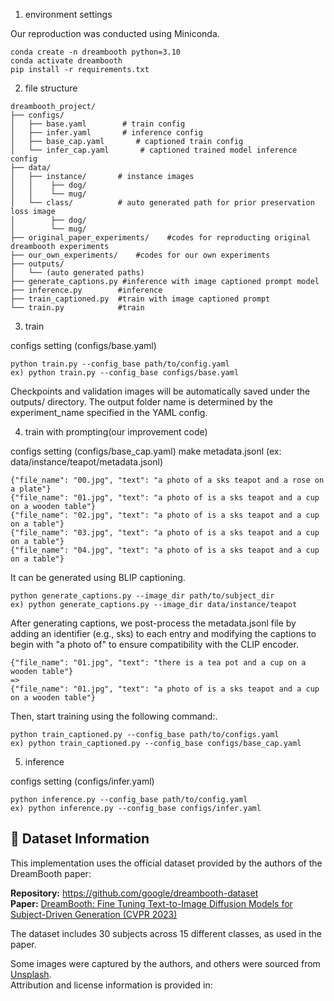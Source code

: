 
1. environment settings

Our reproduction was conducted using Miniconda.
```
conda create -n dreambooth python=3.10
conda activate dreambooth
pip install -r requirements.txt
```
2. file structure
```
dreambooth_project/
├── configs/
│   ├── base.yaml        # train config
│   ├── infer.yaml       # inference config
│   ├── base_cap.yaml       # captioned train config
│   └── infer_cap.yaml       # captioned trained model inference config
├── data/
│   ├── instance/       # instance images
│   │    ├── dog/       
│   │    └── mug/
│   └── class/          # auto generated path for prior preservation loss image  
│        ├── dog/
│        └── mug/
├── original_paper_experiments/    #codes for reproducting original dreambooth experiments
├── our_own_experiments/    #codes for our own experiments
├── outputs/
│   └── (auto generated paths)
├── generate_captions.py #inference with image captioned prompt model
├── inference.py        #inference 
├── train_captioned.py  #train with image captioned prompt
└── train.py            #train 

```
3. train

configs setting (configs/base.yaml)
```
python train.py --config_base path/to/config.yaml
ex) python train.py --config_base configs/base.yaml
```
Checkpoints and validation images will be automatically saved under the outputs/ directory.
The output folder name is determined by the experiment_name specified in the YAML config.

4. train with prompting(our improvement code)

configs setting (configs/base_cap.yaml)
make metadata.jsonl (ex: data/instance/teapot/metadata.jsonl)
```
{"file_name": "00.jpg", "text": "a photo of a sks teapot and a rose on a plate"}
{"file_name": "01.jpg", "text": "a photo of is a sks teapot and a cup on a wooden table"}
{"file_name": "02.jpg", "text": "a photo of is a sks teapot and a cup on a table"}
{"file_name": "03.jpg", "text": "a photo of is a sks teapot and a cup on a table"}
{"file_name": "04.jpg", "text": "a photo of is a sks teapot and a cup on a table"}
```
It can be generated using BLIP captioning.
```
python generate_captions.py --image_dir path/to/subject_dir
ex) python generate_captions.py --image_dir data/instance/teapot
```
After generating captions, we post-process the metadata.jsonl file by adding an identifier (e.g., sks) to each entry and modifying the captions to begin with "a photo of" to ensure compatibility with the CLIP encoder.
```
{"file_name": "01.jpg", "text": "there is a tea pot and a cup on a wooden table"}
=>
{"file_name": "01.jpg", "text": "a photo of is a sks teapot and a cup on a wooden table"}
```
Then, start training using the following command:.
```
python train_captioned.py --config_base path/to/configs.yaml
ex) python train_captioned.py --config_base configs/base_cap.yaml
```

5. inference
 
configs setting (configs/infer.yaml)
```
python inference.py --config_base path/to/config.yaml
ex) python inference.py --config_base configs/infer.yaml
```

## 📁 Dataset Information

This implementation uses the official dataset provided by the authors of the DreamBooth paper:

**Repository:** https://github.com/google/dreambooth-dataset  
**Paper:** [DreamBooth: Fine Tuning Text-to-Image Diffusion Models for Subject-Driven Generation (CVPR 2023)](https://arxiv.org/abs/2208.12242)

The dataset includes 30 subjects across 15 different classes, as used in the paper.

Some images were captured by the authors, and others were sourced from [Unsplash](https://unsplash.com).  
Attribution and license information is provided in:
